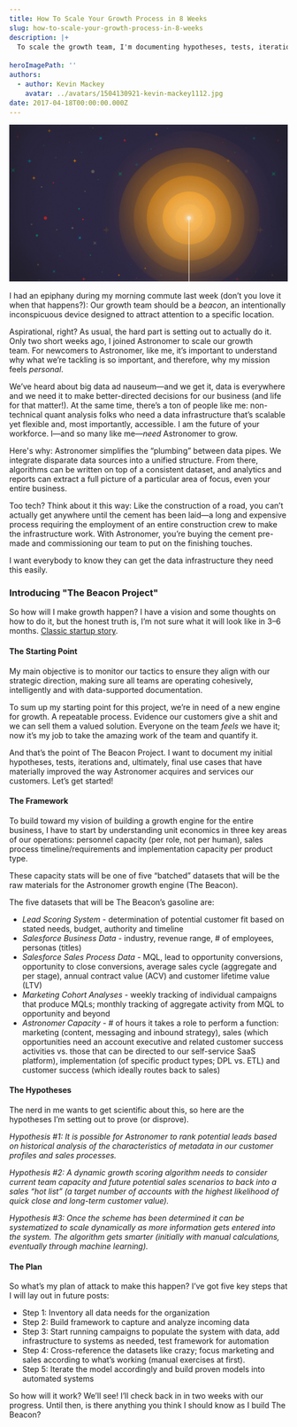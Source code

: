 ```yaml
---
title: How To Scale Your Growth Process in 8 Weeks
slug: how-to-scale-your-growth-process-in-8-weeks
description: |+
  To scale the growth team, I'm documenting hypotheses, tests, iterations and use cases that will impact the way Astronomer acquires and services customers.

heroImagePath: ''
authors:
  - author: Kevin Mackey
    avatar: ../avatars/1504130921-kevin-mackey1112.jpg
date: 2017-04-18T00:00:00.000Z
---
```


![beaconB@2x.jpg](./beaconB@2x.jpg)  

I had an epiphany during my morning commute last week (don’t you love it when that happens?): Our growth team should be a _beacon_, an intentionally inconspicuous device designed to attract attention to a specific location.

Aspirational, right? As usual, the hard part is setting out to actually do it. Only two short weeks ago, I joined Astronomer to scale our growth team.&nbsp;For newcomers to Astronomer, like me, it’s important to understand why what we’re tackling is so important, and therefore, why my mission feels _personal_. &nbsp;

We’ve heard about big data ad nauseum—and we get it, data is everywhere and we need it to make better-directed decisions for our business (and life for that matter!). At the same time, there’s a ton of people like me: non-technical quant analysis folks who need a data infrastructure that’s scalable yet flexible and, most importantly, accessible. I am the future of your workforce. I—and so many like me—_need_ Astronomer to grow. &nbsp;

Here's why: Astronomer&nbsp;simplifies the “plumbing” between data pipes. We integrate disparate data sources into a unified structure. From there, algorithms can be written on top of a consistent dataset, and analytics and reports can extract a full picture of a particular area of focus, even your entire business.

Too tech? Think about it this way:&nbsp;Like the construction of a road, you can’t actually get anywhere until the cement has been laid—a long and expensive process requiring the&nbsp;employment of an entire construction crew to make the infrastructure work. With Astronomer, you’re buying the cement pre-made and commissioning our team to put&nbsp;on the finishing touches.

I want everybody to know they can get the data infrastructure they need this easily.&nbsp;

### Introducing "The Beacon Project"&nbsp;

So how will I make growth happen? I have a vision and some thoughts on how to do it, but the honest truth is, I’m not sure what it will look like in 3–6 months. [Classic startup story](https://www.astronomer.io/blog/the-problem-with-process).

#### The Starting Point

My main objective is to monitor our tactics to ensure they align with our strategic direction, making sure all teams are operating cohesively, intelligently and with data-supported documentation.

To sum up my starting point for this project, we’re in need of a new engine for growth. A repeatable process. Evidence our customers give a shit and we can sell them a valued solution. Everyone on the team _feels_ we have it; now it’s my job to take the amazing work of the team and quantify it.

And that’s the point of The Beacon Project. I want to document my initial hypotheses, tests, iterations and, ultimately, final use cases that have materially improved the way Astronomer acquires and services our customers. Let’s get started!

#### The Framework

To build toward my vision of building a growth engine for the entire business, I have to start by understanding unit economics in three key areas of our operations: personnel capacity (per role, not per human), sales process timeline/requirements and implementation capacity per product type.

These capacity stats will be one of five “batched” datasets that will be the raw materials for the Astronomer growth engine (The Beacon).

The five datasets that will be The Beacon’s gasoline are:

  - _Lead Scoring System_ - determination of potential customer fit based on stated needs, budget, authority and timeline
  - _Salesforce Business Data_ - industry, revenue range, # of employees, personas (titles)
  - _Salesforce Sales Process Data_ - MQL, lead to opportunity conversions, opportunity to close conversions, average sales cycle (aggregate and per stage), annual contract value (ACV) and customer lifetime value (LTV)
  - _Marketing Cohort Analyses_ - weekly tracking of individual campaigns that produce MQLs; monthly tracking of aggregate activity from MQL to opportunity and beyond
  - _Astronomer Capacity_ - # of hours it takes a role to perform a function: marketing (content, messaging and inbound strategy), sales (which opportunities need an account executive and related customer success activities vs. those that can be directed to our self-service SaaS platform), implementation (of specific product types; DPL vs. ETL) and customer success (which ideally routes back to sales)

#### **The Hypotheses**

The nerd in me wants to get scientific about this, so here are the hypotheses I’m setting out to prove (or disprove).

_Hypothesis #1: It is possible for Astronomer to rank potential leads based on historical analysis of the characteristics of metadata in our customer profiles and sales processes._

_Hypothesis #2: A dynamic growth scoring algorithm needs to consider current team capacity and future potential sales scenarios to back into a sales “hot list” (a target number of accounts with the highest likelihood of quick close and long-term customer value). &nbsp;_

_Hypothesis #3: Once the scheme has been determined it can be systematized to scale dynamically as more information gets entered into the system. The algorithm gets smarter (initially with manual calculations, eventually through machine learning)._

#### **The Plan**

So what’s my plan of attack to make this happen? I’ve got five key steps that I will lay out in future posts:

- Step 1: Inventory all data needs for the organization
- Step 2: Build framework to capture and analyze incoming data
- Step 3: Start running campaigns to populate the system with data, add infrastructure to systems as needed, test framework for automation
- Step 4: Cross-reference the&nbsp;datasets like crazy; focus marketing and sales according to what’s working (manual exercises at first).
- Step 5: Iterate the model accordingly and build proven models into automated systems

So how will it work? We’ll see! I’ll check back in in two weeks with our progress. Until then, is there anything you think I should know as I build The Beacon? &nbsp;

